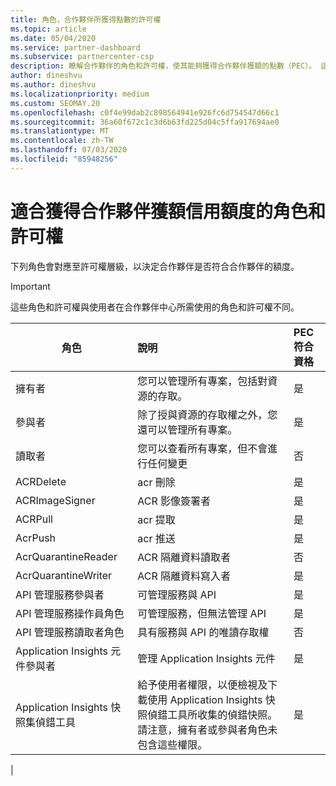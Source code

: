 ```yaml
---
title: 角色，合作夥伴所獲得點數的許可權
ms.topic: article
ms.date: 05/04/2020
ms.service: partner-dashboard
ms.subservice: partnercenter-csp
description: 瞭解合作夥伴的角色和許可權，使其能夠獲得合作夥伴獲額的點數（PEC）。 這些角色與合作夥伴中心的工作不同。
author: dineshvu
ms.author: dineshvu
ms.localizationpriority: medium
ms.custom: SEOMAY.20
ms.openlocfilehash: c0f4e99dab2c898564941e926fc6d754547d66c1
ms.sourcegitcommit: 36a60f672c1c3d6b63fd225d04c5ffa917694ae0
ms.translationtype: MT
ms.contentlocale: zh-TW
ms.lasthandoff: 07/03/2020
ms.locfileid: "85948256"
---
```

# <a name="roles-and-permissions-eligible-to-earn-partner-earned-credit"></a>適合獲得合作夥伴獲額信用額度的角色和許可權

下列角色會對應至許可權層級，以決定合作夥伴是否符合合作夥伴的額度。

>[!Important]
>這些角色和許可權與使用者在合作夥伴中心所需使用的角色和許可權不同。

|**角色**   |**說明**   |**PEC 符合資格**   |
|-----------------|:------------------|:--------------|
|擁有者  |您可以管理所有專案，包括對資源的存取。|是|
|參與者 |除了授與資源的存取權之外，您還可以管理所有專案。|是|
|讀取者|您可以查看所有專案，但不會進行任何變更|否|
|ACRDelete|acr 刪除|是|
|ACRImageSigner|ACR 影像簽署者|是|
|ACRPull|acr 提取|是|
|AcrPush|acr 推送|是|
|AcrQuarantineReader|ACR 隔離資料讀取者|否|
|AcrQuarantineWriter| ACR 隔離資料寫入者|是|
|API 管理服務參與者|可管理服務與 API|是|
|API 管理服務操作員角色|可管理服務，但無法管理 API|是|
|API 管理服務讀取者角色|具有服務與 API 的唯讀存取權|否|
|Application Insights 元件參與者|管理 Application Insights 元件|是|
|Application Insights 快照集偵錯工具|給予使用者權限，以便檢視及下載使用 Application Insights 快照偵錯工具所收集的偵錯快照。 請注意，擁有者或參與者角色未包含這些權限。|是|
|